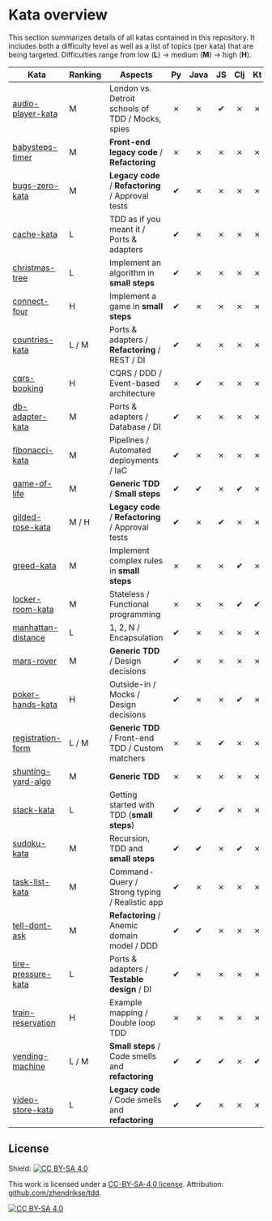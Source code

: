 # Kata overview

This section summarizes details of all katas contained in this repository.
It includes both a difficulty level as well as a list of topics (per kata) 
that are being targeted.
Difficulties range from low (**L**) &rarr; medium (**M**) &rarr; high (**H**).
  
| Kata                                       | Ranking | Aspects                                               | Py | Java | JS | Clj | Kt | TS | C# |
| ------------------------------------------ | ------- | ----------------------------------------------------- |:--:|:----:|:--:|:---:|:--:|:--:|:--:|
| [audio-player-kata](./audio-player-kata)   | M       | London vs. Detroit schools of TDD / Mocks, spies      | ✗  | ✗   | ✔  | ✗   | ✗  | ✗ | ✗ |
| [babysteps-timer](./babysteps-timer)       | M       | **Front-end legacy code** / **Refactoring**           | ✗  | ✗   | ✗  | ✗   | ✗  | ✔ | ✗ |
| [bugs-zero-kata](./bugs-zero-kata)         | M       | **Legacy code** / **Refactoring** / Approval tests    | ✔  | ✗   | ✗  | ✗   | ✗  | ✗ | ✗ |
| [cache-kata](./cache-kata)                 | L       | TDD as if you meant it / Ports &amp; adapters         | ✔  | ✗   | ✗  | ✗   | ✗  | ✗ | ✗ |
| [christmas-tree](./christmas-tree)         | L       | Implement an algorithm in **small steps**             | ✔  | ✗   | ✗  | ✗   | ✗  | ✗ | ✗ |
| [connect-four](./connect-four)             | H       | Implement a game in **small steps**                   | ✔  | ✗   | ✗  | ✗   | ✗  | ✗ | ✗ |
| [countries-kata](./countries-kata)         | L / M   | Ports &amp; adapters / **Refactoring** / REST / DI    | ✔  | ✗   | ✗  | ✗   | ✗  | ✗ | ✗ |
| [cqrs-booking](./cqrs-booking)             | H       | CQRS / DDD / Event-based architecture                 | ✗  | ✔   | ✗  | ✗   | ✗  | ✗ | ✗ |
| [db-adapter-kata](./db-adapter-kata)       | M       | Ports &amp; adapters / Database / DI                  | ✔  | ✗   | ✗  | ✗   | ✗  | ✗ | ✗ |
| [fibonacci-kata](./db-adapter-kata)        | M       | Pipelines / Automated deployments / IaC               | ✔  | ✗   | ✗  | ✗   | ✗  | ✗ | ✗ |
| [game-of-life](./game-of-life)             | M       | **Generic TDD** / **Small steps**                     | ✔  | ✔   | ✗  | ✔   | ✗  | ✗ | ✗ |
| [gilded-rose-kata](./gilded-rose-kata)     | M / H   | **Legacy code** / **Refactoring** / Approval tests    | ✔  | ✗   | ✔  | ✗   | ✗  | ✗ | ✗ |
| [greed-kata](./greed-kata)                 | M       | Implement complex rules in **small steps**            | ✗  | ✗   | ✗  | ✔   | ✗  | ✗ | ✗ |
| [locker-room-kata](./locker-room-kata)     | M       | Stateless / Functional programming                    | ✗  | ✗   | ✗  | ✔   | ✔  | ✗ | ✗ |
| [manhattan-distance](./manhattan-distance) | L       | 1, 2, N / Encapsulation                               | ✔  | ✗   | ✗  | ✗   | ✗  | ✗ | ✗ |
| [mars-rover](./mars-rover)                 | M       | **Generic TDD** / Design decisions                    | ✔  | ✗   | ✗  | ✗   | ✗  | ✗ | ✔ |
| [poker-hands-kata](./poker-hands-kata)     | H       | Outside-in / Mocks / Design decisions                 | ✔  | ✗   | ✗  | ✔   | ✗  | ✗ | ✗ |
| [registration-form](./registration-form)   | L / M   | **Generic TDD** / Front-end TDD / Custom matchers     | ✗  | ✗   | ✔  | ✗   | ✗  | ✗ | ✗ |
| [shunting-yard-algo](./shunting-yard-algo) | M       | **Generic TDD**                                       | ✗  | ✗   | ✗  | ✗   | ✗  | ✗ | ✔ |
| [stack-kata](./stack-kata)                 | L       | Getting started with TDD (**small steps**)            | ✔  | ✔   | ✔  | ✗   | ✗  | ✔ | ✗ |
| [sudoku-kata](./sudoku-kata)               | M       | Recursion, TDD and **small steps**                    | ✔  | ✔   | ✗  | ✔   | ✗  | ✗ | ✗ |
| [task-list-kata](./task-list-kata)         | M       | Command-Query / Strong typing / Realistic app         | ✔  | ✗   | ✗  | ✗   | ✗  | ✗ | ✗ |
| [tell-dont-ask](./tell-dont-ask)           | M       | **Refactoring** / Anemic domain model / DDD           | ✔  | ✔   | ✗  | ✗   | ✗  | ✗ | ✔ | 
| [tire-pressure-kata](./tire-pressure-kata) | L       | Ports &amp; adapters / **Testable design** / DI       | ✔  | ✗   | ✗  | ✗   | ✗  | ✗ | ✗ | 
| [train-reservation](./train-reservation)   | H       | Example mapping / Double loop TDD                     | ✗  | ✗   | ✗  | ✗   | ✗  | ✗ | ✔ | 
| [vending-machine](./vending-machine)       | L / M   | **Small steps** / Code smells and **refactoring**     | ✔  | ✔   | ✔  | ✗   | ✔  | ✔ | ✔ |
| [video-store-kata](./video-store-kata)     | L       | **Legacy code** / Code smells and **refactoring**     | ✔  | ✔   | ✗  | ✗   | ✗  | ✗ | ✗ |

## License
  
Shield: [![CC BY-SA 4.0][cc-by-sa-shield]][cc-by-sa]

This work is licensed under a
[CC-BY-SA-4.0 license](https://creativecommons.org/licenses/by-sa/4.0/). Attribution: [github.com/zhendrikse/tdd](https://github.com/zhendrikse/tdd).

[![CC BY-SA 4.0][cc-by-sa-image]][cc-by-sa]

[cc-by-sa]: http://creativecommons.org/licenses/by-sa/4.0/
[cc-by-sa-image]: https://licensebuttons.net/l/by-sa/4.0/88x31.png
[cc-by-sa-shield]: https://img.shields.io/badge/License-CC%20BY--SA%204.0-lightgrey.svg
  
